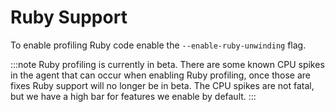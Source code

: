 # Ruby Support

To enable profiling Ruby code enable the `--enable-ruby-unwinding` flag.

:::note
Ruby profiling is currently in beta. There are some known CPU spikes in the agent that can occur when enabling Ruby profiling, once those are fixes Ruby support will no longer be in beta. The CPU spikes are not fatal, but we have a high bar for features we enable by default.
:::
